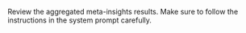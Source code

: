 <!--
Component: GitSense Chat Tool - Search State User Instruction: Results Review Orchestration - Meta Insights
Block-UUID: 8b2c3d4e-5f6a-4b7c-8d9e-0f1a2b3c4d5e
Parent-UUID: N/A
Version: 1.0.0
Description: User instruction message for the results-reviewer-orchestration thinking chat when reviewing Meta Insights.
Language: Markdown
Created-at: 2025-08-20T22:28:37.654Z
Authors: Gemini 2.5 Flash (v1.0.0)
-->


Review the aggregated meta-insights results. Make sure to follow the instructions in the system prompt carefully.
